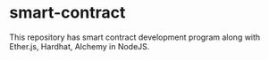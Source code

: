 # smart-contract
This repository has smart contract development program along with Ether.js, Hardhat, Alchemy in NodeJS. 
